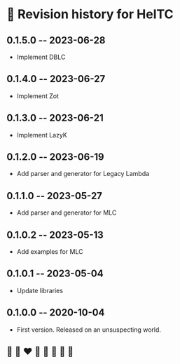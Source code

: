 # 📅 Revision history for HelTC

## 0.1.5.0  -- 2023-06-28
* Implement DBLC

## 0.1.4.0  -- 2023-06-27
* Implement Zot

## 0.1.3.0  -- 2023-06-21
* Implement LazyK

## 0.1.2.0  -- 2023-06-19
* Add parser and generator for Legacy Lambda

## 0.1.1.0  -- 2023-05-27
* Add parser and generator for MLC

## 0.1.0.2  -- 2023-05-13
* Add examples for MLC

## 0.1.0.1  -- 2023-05-04
* Update libraries

## 0.1.0.0  -- 2020-10-04
* First version. Released on an unsuspecting world.

## 🦄 🌈 ❤️ 💛 💚 💙 🤍 🖤

